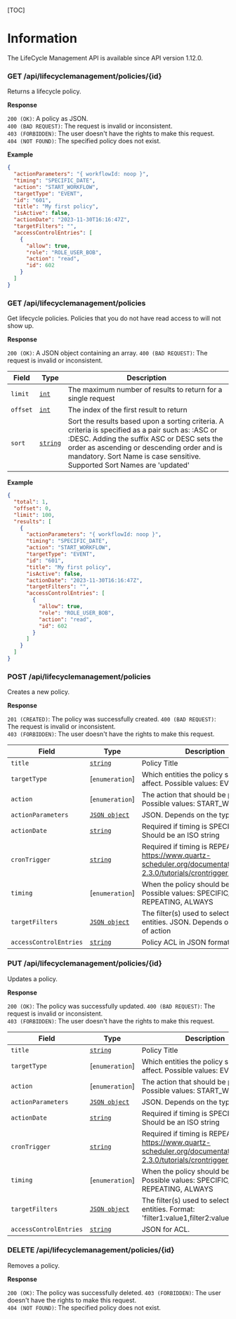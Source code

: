 [TOC]

# Information

The LifeCycle Management API is available since API version 1.12.0.

### GET /api/lifecyclemanagement/policies/{id}

Returns a lifecycle policy.

__Response__

`200 (OK)`: A policy as JSON.  
`400 (BAD REQUEST)`: The request is invalid or inconsistent.  
`403 (FORBIDDEN)`: The user doesn't have the rights to make this request.  
`404 (NOT FOUND)`: The specified policy does not exist.

__Example__

```json
{
  "actionParameters": "{ workflowId: noop }",
  "timing": "SPECIFIC_DATE",
  "action": "START_WORKFLOW",
  "targetType": "EVENT",
  "id": "601",
  "title": "My first policy",
  "isActive": false,
  "actionDate": "2023-11-30T16:16:47Z",
  "targetFilters": "",
  "accessControlEntries": [
    {
      "allow": true,
      "role": "ROLE_USER_BOB",
      "action": "read",
      "id": 602
    }
  ]
}
```

### GET /api/lifecyclemanagement/policies

Get lifecycle policies. Policies that you do not have read access to will not show up.

__Response__

`200 (OK)`: A JSON object containing an array.
`400 (BAD REQUEST)`: The request is invalid or inconsistent.

| Field                    | Type                       | Description                                                                                                                                                                                                                                                                                     |
|--------------------------|----------------------------|-------------------------------------------------------------------------------------------------------------------------------------------------------------------------------------------------------------------------------------------------------------------------------------------------|
| `limit`                  | [`int`](types.md#basic)    | The maximum number of results to return for a single request                                                                                                                                                                                                                                    |
| `offset`                 | [`int`](types.md#basic)    | The index of the first result to return                                                                                                                                                                                                                                                         |
| `sort`                   | [`string`](types.md#basic) | Sort the results based upon a sorting criteria. A criteria is specified as a pair such as: <Sort Name>:ASC or <Sort Name>:DESC. Adding the suffix ASC or DESC sets the order as ascending or descending order and is mandatory. Sort Name is case sensitive. Supported Sort Names are 'updated' |

__Example__

```json
{
  "total": 1,
  "offset": 0,
  "limit": 100,
  "results": [
    {
      "actionParameters": "{ workflowId: noop }",
      "timing": "SPECIFIC_DATE",
      "action": "START_WORKFLOW",
      "targetType": "EVENT",
      "id": "601",
      "title": "My first policy",
      "isActive": false,
      "actionDate": "2023-11-30T16:16:47Z",
      "targetFilters": "",
      "accessControlEntries": [
        {
          "allow": true,
          "role": "ROLE_USER_BOB",
          "action": "read",
          "id": 602
        }
      ]
    }
  ]
}
```

### POST /api/lifecyclemanagement/policies

Creates a new policy.

__Response__

`201 (CREATED)`: The policy was successfully created.
`400 (BAD REQUEST)`: The request is invalid or inconsistent.  
`403 (FORBIDDEN)`: The user doesn't have the rights to make this request.

| Field                  | Type                                                    | Description                                                                                                            |
|------------------------|---------------------------------------------------------|------------------------------------------------------------------------------------------------------------------------|
| `title`                | [`string`](types.md#basic)                              | Policy Title                                                                                                           |
| `targetType`           | [`enumeration`]                                         | Which entities the policy should affect. Possible values: EVENT                                                        |
| `action`               | [`enumeration`]                                         | The action that should be performed. Possible values: START_WORKFLOW                                                   |
| `actionParameters`     | [`JSON object`](types.md#LifeCycle-Policy-Action-Parameters) | JSON. Depends on the type of action                                                                                    |
| `actionDate`           | [`string`](types.md#basic)                              | Required if timing is SPECIFIC_DATE. Should be an ISO string                                                           |
| `cronTrigger`          | [`string`](types.md#basic)                              | Required if timing is REPEATING. https://www.quartz-scheduler.org/documentation/quartz-2.3.0/tutorials/crontrigger.htm |
| `timing`               | [`enumeration`]                                         | When the policy should be applied. Possible values: SPECIFIC_DATE, REPEATING, ALWAYS                                   |
| `targetFilters`        | [`JSON object`](types.md#LifeCycle-Policy-Filters)      | The filter(s) used to select applicable entities. JSON. Depends on the type of action                                  |
| `accessControlEntries` | [`string`](types.md#acl)                                | Policy ACL in JSON format.                                                                                                          |

### PUT /api/lifecyclemanagement/policies/{id}

Updates a policy.

__Response__

`200 (OK)`: The policy was successfully updated.
`400 (BAD REQUEST)`: The request is invalid or inconsistent.  
`403 (FORBIDDEN)`: The user doesn't have the rights to make this request.

| Field                  | Type                                                    | Description                                                                                                            |
|------------------------|---------------------------------------------------------|------------------------------------------------------------------------------------------------------------------------|
| `title`                | [`string`](types.md#basic)                              | Policy Title                                                                                                           |
| `targetType`           | [`enumeration`]                                         | Which entities the policy should affect. Possible values: EVENT                                                        |
| `action`               | [`enumeration`]                                         | The action that should be performed. Possible values: START_WORKFLOW                                                   |
| `actionParameters`     | [`JSON object`](types.md#LifeCycle-Policy-Action-Parameters) | JSON. Depends on the type of action                                                                                    |
| `actionDate`           | [`string`](types.md#basic)                              | Required if timing is SPECIFIC_DATE. Should be an ISO string                                                           |
| `cronTrigger`          | [`string`](types.md#basic)                              | Required if timing is REPEATING. https://www.quartz-scheduler.org/documentation/quartz-2.3.0/tutorials/crontrigger.htm |
| `timing`               | [`enumeration`]                                         | When the policy should be applied. Possible values: SPECIFIC_DATE, REPEATING, ALWAYS                                   |
| `targetFilters`        | [`JSON object`](types.md#LifeCycle-Policy-Filters)      | The filter(s) used to select applicable entities. Format: 'filter1:value1,filter2:value2'                              |
| `accessControlEntries` | [`string`](types.md#acl)                                | JSON for ACL.                                                                                                          |

### DELETE /api/lifecyclemanagement/policies/{id}

Removes a policy.

__Response__

`200 (OK)`: The policy was successfully deleted.
`403 (FORBIDDEN)`: The user doesn't have the rights to make this request.  
`404 (NOT FOUND)`: The specified policy does not exist.
